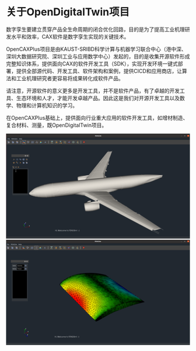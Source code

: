 # 关于OpenDigitalTwin项目

数字孪生要建立贯穿产品全生命周期的闭合优化回路，目的是为了提高工业机理研发水平和效率，CAX软件是数字孪生实现的关键技术。

OpenCAXPlus项目是由KAUST-SRIBD科学计算与机器学习联合中心（港中深、深圳大数据研究院、深圳工业与应用数学中心）发起的，目的是收集开源软件形成完整知识体系，提供面向CAX的软件开发工具（SDK），实现开发环境一键式部署，提供全部源代码、开发工具、软件架构和案例，提供CICD和应用商店，让算法和工业机理研究者更容易将成果转化成软件产品。

请注意，开源软件的意义更多是开发工具，并不是软件产品，有了卓越的开发工具、生态环境和人才，才能开发卓越产品。因此这是我们对开源开发工具以及数学、物理和计算机知识的学习。

在OpenCAXPlus基础上，提供面向行业重大应用的软件开发工具，如增材制造、复合材料、测量，既OpenDigitalTwin项目。

![RUNOOB 图标](images/1.png)
![RUNOOB 图标](images/2.png)
